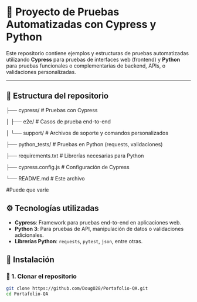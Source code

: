 # 🧪 Proyecto de Pruebas Automatizadas con Cypress y Python

Este repositorio contiene ejemplos y estructuras de pruebas automatizadas utilizando **Cypress** para pruebas de interfaces web (frontend) y **Python** para pruebas funcionales o complementarias de backend, APIs, o validaciones personalizadas.

---

## 📁 Estructura del repositorio

├── cypress/ # Pruebas con Cypress

│ ├── e2e/ # Casos de prueba end-to-end

│ └── support/ # Archivos de soporte y comandos personalizados

├── python_tests/ # Pruebas en Python (requests, validaciones)

├── requirements.txt # Librerías necesarias para Python

├── cypress.config.js # Configuración de Cypress

└── README.md # Este archivo

#Puede que varíe 

## ⚙️ Tecnologías utilizadas

- **Cypress**: Framework para pruebas end-to-end en aplicaciones web.
- **Python 3**: Para pruebas de API, manipulación de datos o validaciones adicionales.
- **Librerías Python**: `requests`, `pytest`, `json`, entre otras.

## 🚀 Instalación

### 🔹 1. Clonar el repositorio
```bash
git clone https://github.com/DougO28/Portafolio-QA.git
cd Portafolio-QA
